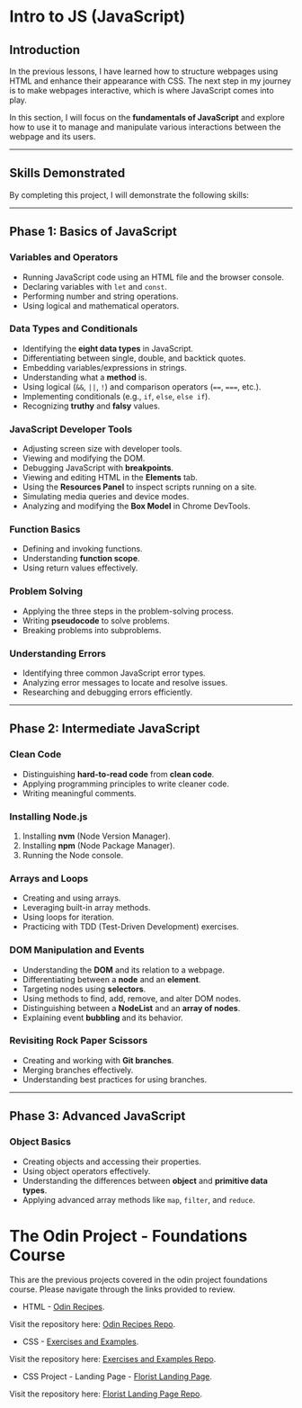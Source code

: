 # Intro to JS (JavaScript)

## Introduction

In the previous lessons, I have learned how to structure webpages using HTML and enhance their appearance with CSS. The next step in my journey is to make webpages interactive, which is where JavaScript comes into play.

In this section, I will focus on the **fundamentals of JavaScript** and explore how to use it to manage and manipulate various interactions between the webpage and its users.

---

## Skills Demonstrated

By completing this project, I will demonstrate the following skills:

---

## Phase 1: Basics of JavaScript

### Variables and Operators

- Running JavaScript code using an HTML file and the browser console.
- Declaring variables with `let` and `const`.
- Performing number and string operations.
- Using logical and mathematical operators.

### Data Types and Conditionals

- Identifying the **eight data types** in JavaScript.
- Differentiating between single, double, and backtick quotes.
- Embedding variables/expressions in strings.
- Understanding what a **method** is.
- Using logical (`&&`, `||`, `!`) and comparison operators (`==`, `===`, etc.).
- Implementing conditionals (e.g., `if`, `else`, `else if`).
- Recognizing **truthy** and **falsy** values.

### JavaScript Developer Tools

- Adjusting screen size with developer tools.
- Viewing and modifying the DOM.
- Debugging JavaScript with **breakpoints**.
- Viewing and editing HTML in the **Elements** tab.
- Using the **Resources Panel** to inspect scripts running on a site.
- Simulating media queries and device modes.
- Analyzing and modifying the **Box Model** in Chrome DevTools.

### Function Basics

- Defining and invoking functions.
- Understanding **function scope**.
- Using return values effectively.

### Problem Solving

- Applying the three steps in the problem-solving process.
- Writing **pseudocode** to solve problems.
- Breaking problems into subproblems.

### Understanding Errors

- Identifying three common JavaScript error types.
- Analyzing error messages to locate and resolve issues.
- Researching and debugging errors efficiently.

---

## Phase 2: Intermediate JavaScript

### Clean Code

- Distinguishing **hard-to-read code** from **clean code**.
- Applying programming principles to write cleaner code.
- Writing meaningful comments.

### Installing Node.js

1. Installing **nvm** (Node Version Manager).
2. Installing **npm** (Node Package Manager).
3. Running the Node console.

### Arrays and Loops

- Creating and using arrays.
- Leveraging built-in array methods.
- Using loops for iteration.
- Practicing with TDD (Test-Driven Development) exercises.

### DOM Manipulation and Events

- Understanding the **DOM** and its relation to a webpage.
- Differentiating between a **node** and an **element**.
- Targeting nodes using **selectors**.
- Using methods to find, add, remove, and alter DOM nodes.
- Distinguishing between a **NodeList** and an **array of nodes**.
- Explaining event **bubbling** and its behavior.

### Revisiting Rock Paper Scissors

- Creating and working with **Git branches**.
- Merging branches effectively.
- Understanding best practices for using branches.

---

## Phase 3: Advanced JavaScript

### Object Basics

- Creating objects and accessing their properties.
- Using object operators effectively.
- Understanding the differences between **object** and **primitive data types**.
- Applying advanced array methods like `map`, `filter`, and `reduce`.

# The Odin Project - Foundations Course

This are the previous projects covered in the odin project foundations course. Please navigate through the links provided to review.

* HTML - [Odin Recipes](https://grim3ntrix.github.io/odin-recipes/).

Visit the repository here: [Odin Recipes Repo](https://github.com/Grim3ntrix/odin-recipes).

* CSS  - [Exercises and Examples](https://grim3ntrix.github.io/odin-foundation-course-css/).

Visit the repository here: [Exercises and Examples Repo](https://github.com/Grim3ntrix/odin-foundation-course-css).

* CSS Project - Landing Page  - [Florist Landing Page](https://grim3ntrix.github.io/florist-landing-page/).

Visit the repository here: [Florist Landing Page Repo](https://github.com/Grim3ntrix/florist-landing-page).